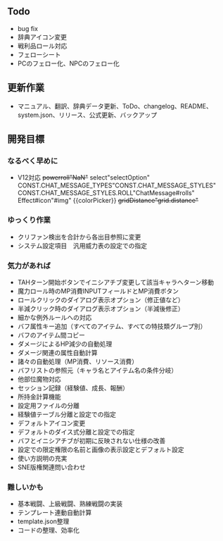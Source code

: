 ## Todo
- bug fix
- 辞典アイコン変更
- 戦利品ロール対応
- フェローシート
- PCのフェロー化、NPCのフェロー化

## 更新作業
- マニュアル、翻訳、辞典データ更新、ToDo、changelog、README、system.json、リリース、公式更新、バックアップ

## 開発目標
### なるべく早めに
- V12対応
    ~~powerroll"NaN"~~
    select"selectOption"
    CONST.CHAT_MESSAGE_TYPES"CONST.CHAT_MESSAGE_STYLES"
    CONST.CHAT_MESSAGE_STYLES.ROLL"ChatMessage#rolls"
    Effect#icon"#img"
    {{colorPicker}}<color-picker>
    ~~gridDistance"grid.distance"~~
### ゆっくり作業
- クリファン検出を合計から各出目参照に変更
- システム設定項目　汎用威力表の設定での指定
### 気力があれば
- TAHターン開始ボタンでイニシアチブ変更して該当キャラへターン移動
- 魔力ロール時のMP消費INPUTフィールドとMP消費ボタン
- ロールクリックのダイアログ表示オプション（修正値など）
- 半減クリック時のダイアログ表示オプション（半減後修正）
- 細かな例外ルールへの対応
- バフ属性キー追加（すべてのアイテム、すべての特技類グループ別）
- バフのアイテム間コピー
- ダメージによるHP減少の自動処理
- ダメージ関連の属性自動計算
- 諸々の自動処理（MP消費、リソース消費）
- バフリストの参照元（キャラ名とアイテム名の条件分岐）
- 他部位魔物対応
- セッション記録（経験値、成長、報酬）
- 所持金計算機能
- 設定用ファイルの分離
- 経験値テーブル分離と設定での指定
- デフォルトアイコン変更
- デフォルトのダイス式分離と設定での指定
- バフとイニシアチブが初期に反映されない仕様の改善
- 設定での限定権限の名前と画像の表示設定とデフォルト設定
- 使い方説明の充実
- SNE版権関連問い合わせ
### 難しいかも
- 基本戦闘、上級戦闘、熟練戦闘の実装
- テンプレート連動自動計算
- template.json整理
- コードの整理、効率化
